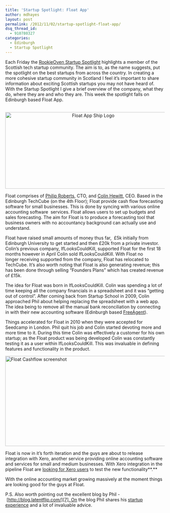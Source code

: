 ```yaml
---
title: 'Startup Spotlight: Float App'
author: mdhayes
layout: post
permalink: /2012/11/02/startup-spotlight-float-app/
dsq_thread_id:
  - 910780327
categories:
  - Edinburgh
  - Startup Spotlight
---
```

Each Friday the [RookieOven Startup Spotlight][1] highlights a member of the Scottish tech startup community. The aim is to, as the name suggests, put the spotlight on the best startups from across the country. In creating a more cohesive startup community in Scotland I feel it’s important to share information about exciting Scottish startups you may not have heard of. With the Startup Spotlight I give a brief overview of the company, what they do, where they are and who they are. This week the spotlight falls on Edinburgh based Float App.

<p style="text-align: center;">
   <a href="http://www.floatapp.com"><img class="aligncenter size-full wp-image-8241" title="float-app-logo" src="http://www.rookieoven.com/wp-content/uploads/2012/11/float-app-logo.png" alt="Float App Ship Logo" width="540" height="242" /></a>
</p>

Float comprises of [Philip Roberts][2], CTO, and [Colin Hewitt][3], CEO. Based in the Edinburgh TechCube (on the 4th Floor); Float provide cash flow forecasting software for small businesses. This is done by syncing with various online accounting software  services. Float allows users to set up budgets and sales forecasting. The aim for Float is to produce a forecasting tool that business owners with no accountancy background can actually use and understand.

Float have raised small amounts of money thus far,  £5k initially from Edinburgh University to get started and then £20k from a private investor. Colin&#8217;s previous company, IfLooksCouldKill, supported Float for the first 18 months however in April Colin sold IfLooksCouldKill. With Float no longer receiving supported from the company, Float has relocated to TechCube. It&#8217;s also worth noting that Float is also generating revenue; this has been done through selling &#8220;Founders Plans&#8221; which has created revenue of £15k.

The idea for Float was born in IfLooksCouldKill. Colin was spending a lot of time keeping all the company financials in a spreadsheet and it was &#8220;getting out of control&#8221;. After coming back from Startup School in 2009, Colin approached Phil about helping replacing the spreadsheet with a web app. The idea being to remove all the manual bank reconciliation by connecting in with their new accounting software (Edinburgh based [FreeAgent][4]).

Things accelerated for Float in 2010 when they were accepted for Seedcamp in London. Phil quit his job and Colin started devoting more and more time to it. During this time Colin was effectively a customer for his own startup; as the Float product was being developed Colin was constantly testing it as a user within IfLooksCouldKill. This was invaluable in defining features and functionality in the product.

[<img class="aligncenter size-full wp-image-8271" title="float-cashflow" src="http://www.rookieoven.com/wp-content/uploads/2012/11/float-cashflow1.jpeg" alt="Float Cashflow screenshot" width="540" height="285" />][5]

Float is now in it&#8217;s forth iteration and the guys are about to release integration with Xero, another service providing online accounting software and services for small and medium businesses. With Xero integration in the pipeline Float are [looking for Xero users][6] to test the new functionality**.**

With the online accounting market growing massively at the moment things are looking good for the guys at Float.

P.S. Also worth pointing out the excellent blog by Phil - [http://blog.latentflip.com/][7]. On the blog Phil shares his [startup experience][8] and a lot of invaluable advice.

&nbsp;

 [1]: http://www.rookieoven.com/category/startup-spotlight/ "RookieOven Startup Spotlight"
 [2]: http://twitter.com/philip_roberts "Phil Roberts CTO of Float"
 [3]: http://twitter.com/colinhewitt "Colin Hewitt Float App"
 [4]: http://freeagent.com "Freeagent accountancy software"
 [5]: http://www.rookieoven.com/wp-content/uploads/2012/11/float-cashflow1.jpeg
 [6]: http://floatapp.com/xero "Float App Xero Functionality"
 [7]: http://blog.latentflip.com/ "Latent Flip Blog Phil Roberts"
 [8]: http://blog.latentflip.com/post/33902095607/startup-lessons-learned "Phil Roberts Lessons Learned"